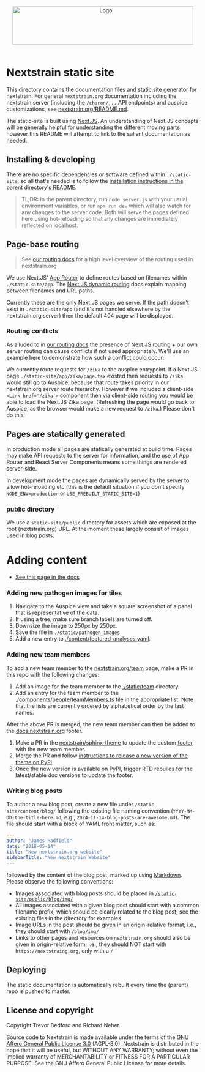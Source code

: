 <div align="center">
    <img src="static/logos/nextstrain_should_be_svg.png" alt="Logo" width='472px' height='100px'/>
</div>

<br/>

# Nextstrain static site
This directory contains the documentation files and static site generator for nextstrain.
For general `nextstrain.org` documentation including the nextstrain server (including the `/charon/...` API endpoints) and auspice customizations, see [nextstrain.org/README.md](../README.md).

The static-site is built using [Next.JS](https://nextjs.org/).
An understanding of Next.JS concepts will be generally helpful for understanding the different moving parts however this README will attempt to link to the salient documentation as needed.


## Installing & developing

There are no specific dependencies or software defined within `./static-site`, so all that's needed is to follow the [installation instructions in the parent directory's README](../README.md#build-nextstrainorg-locally).

> TL;DR: In the parent directory, run `node server.js` with your usual environment variables, or run `npm run dev` which will also watch for any changes to the server code. Both will serve the pages defined here using hot-reloading so that any changes are immediately reflected on localhost.

## Page-base routing

> See [our routing docs](https://docs.nextstrain.org/projects/nextstrain-dot-org/en/latest/routing.html) for a high level overview of the routing used in nextstrain.org

We use Next.JS' [App Router](https://nextjs.org/docs/app) to define routes based on filenames within `./static-site/app`.
The [Next.JS dynamic routing](https://nextjs.org/docs/pages/building-your-application/routing/dynamic-routes) docs explain mapping between filenames and URL paths.

Currently these are the only Next.JS pages we serve. If the path doesn't exist in `./static-site/app` (and it's not handled elsewhere by the nextstrain.org server) then the default 404 page will be displayed.

### Routing conflicts

As alluded to in [our routing docs](https://docs.nextstrain.org/projects/nextstrain-dot-org/en/latest/routing.html) the presence of Next.JS routing + our own server routing can cause conflicts if not used appropriately.
We'll use an example here to demonstrate how such a conflict could occur:

We currently route requests for `/zika` to the auspice entrypoint.
If a Next.JS page `./static-site/app/zika/page.tsx` existed then requests to `/zika` would still go to Auspice, because that route takes priority in our nextstrain.org server route hierarchy.
However if we included a client-side `<Link href='/zika'>` component then via client-side routing you would be able to load the Next.JS Zika page. (Refreshing the page would go back to Auspice, as the browser would make a new request to `/zika`.)
Please don't do this!

## Pages are statically generated

In production mode all pages are statically generated at build time.
Pages may make API requests to the server for information, and the use of App Router and React Server Components means some things are rendered server-side.

In development mode the pages are dynamically served by the server to allow hot-reloading etc (this is the default situation if you don't specify `NODE_ENV=production` or `USE_PREBUILT_STATIC_SITE=1`)

### public directory

We use a `static-site/public` directory for assets which are exposed at the root (nextstrain.org) URL.
At the moment these largely consist of images used in blog posts.

# Adding content
* [See this page in the docs](https://nextstrain.org/docs/contributing/documentation)

### Adding new pathogen images for tiles
1. Navigate to the Auspice view and take a square screenshot of a panel that is representative of the data.
2. If using a tree, make sure branch labels are turned off.
3. Downsize the image to 250px by 250px.
4. Save the file in `./static/pathogen_images`
5. Add a new entry to [./content/featured-analyses.yaml](./content/featured-analyses.yaml).

### Adding new team members

To add a new team member to the [nextstrain.org/team](https://nextstrain.org/team) page, make a PR in this repo with the following changes:
1. Add an image for the team member to the [./static/team](./static/team) directory.
2. Add an entry for the team member to the [./components/people/teamMembers.ts](./components/people/teamMembers.ts) file in the appropriate list.
   Note that the lists are currently ordered by alphabetical order by the last names.

After the above PR is merged, the new team member can then be added to the [docs.nextstrain.org](https://docs.nextstrain.org) footer.
1. Make a PR in the [nextstrain/sphinx-theme](https://github.com/nextstrain/sphinx-theme) to update the custom [footer](https://github.com/nextstrain/sphinx-theme/blob/main/lib/nextstrain/sphinx/theme/footer.html) with the new team member.
2. Merge the PR and follow [instructions to release a new version of the theme on PyPI](https://github.com/nextstrain/sphinx-theme#releasing).
3. Once the new version is available on PyPI, trigger RTD rebuilds for the latest/stable doc versions to update the footer.

### Writing blog posts

To author a new blog post, create a new file under `/static-site/content/blog/` following the existing file naming convention (`YYYY-MM-DD-the-title-here.md`, e.g., `2024-11-14-blog-posts-are-awesome.md`). The file should start with a block of YAML front matter, such as:

``` yaml
---
author: "James Hadfield"
date: "2018-05-14"
title: "New nextstrain.org website"
sidebarTitle: "New Nextstrain Website"
---
```

followed by the content of the blog post, marked up using [Markdown](https://en.wikipedia.org/wiki/Markdown). Please observe the following conventions:

* Images associated with blog posts should be placed in [`/static-site/public/blog/img/`](./public/blog/img)
* All images associated with a given blog post should start with a common filename prefix, which should be clearly related to the blog post; see the existing files in the directory for examples
* Image URLs in the post should be given in an origin-relative format; i.e., they should start with `/blog/img/`
* Links to other pages and resources on `nextstrain.org` should also be given in origin-relative form; i.e., they should NOT start with `https://nextstraing.org`, only with a `/`

## Deploying
The static documentation is automatically rebuilt every time the (parent) repo is pushed to master.

## License and copyright

Copyright Trevor Bedford and Richard Neher.

Source code to Nextstrain is made available under the terms of the [GNU Affero General Public License 3.0](../LICENSE) (AGPL-3.0). Nextstrain is distributed in the hope that it will be useful, but WITHOUT ANY WARRANTY; without even the implied warranty of MERCHANTABILITY or FITNESS FOR A PARTICULAR PURPOSE.  See the GNU Affero General Public License for more details.
